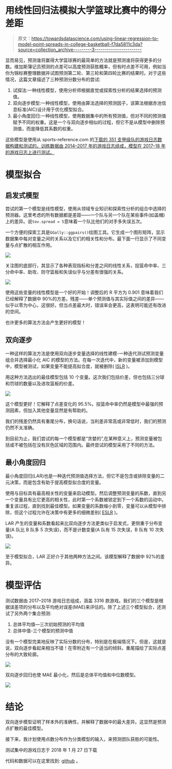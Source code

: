 # 用线性回归法模拟大学篮球比赛中的得分差距

> 原文：<https://towardsdatascience.com/using-linear-regression-to-model-point-spreads-in-college-basketball-f7da5811c3da?source=collection_archive---------3----------------------->

显而易见，预测谁将赢得大学篮球赛的最简单的方法就是预测谁将获得更多的分数。维加斯簿记员预测的点差可以高度预测获胜概率，但有时点差不可用，例如当你为锦标赛整理数据并试图预测第二轮、第三轮和第四轮比赛的结果时。对于这些情况，这篇文章描述了三种预测分数分布的尝试:

1.  试探法:一种线性模型，使用分析师根据直觉或探索性分析的结果选择的预测值。
2.  双向逐步模型:一种线性模型，使用由算法选择的预测因子，该算法根据赤池信息标准(AIC)设计用于优化模型拟合。
3.  最小角度回归:一种线性模型，使用数据集中的所有预测值，但对不同的预测值赋予不同的权重。这是一个与双向逐步相似的过程，但它不是从模型中删除预测值，而是降低其系数的权重。

这些模型是使用从 sports-reference.com 的[下载的 351 支甲级队的游戏日志数据构建和测试的。训练数据由 2014–2017 年的游戏日志组成，模型在 2017–18 年的游戏日志上进行测试。](http://sports-reference.com/cbb/)

# 模型拟合

## 启发式模型

尝试的第一个模型是线性模型，使用从领域专业知识和探索性分析的组合中选择的预测器。这里考虑的所有数据都是差距——一个队与另一个队在某些事件(如盖帽)上的差异。说`tov.spread = 5`意味着一个队比他们的对手多失误五次。

一个方便的探索工具是`GGally::ggpairs()`绘图工具。它生成一个图形矩阵，显示数据集中每对变量之间的关系以及它们的相关性和分布。最下面一行显示了不同变量与点扩散的相互作用。

![](img/da40aa2880fb558b12bb12b4240c4d4c.png)

关注图的底部行，其显示了各种表现指标和分差之间的线性关系，投篮命中率、三分命中率、助攻、防守篮板和失误似乎与分差有很强的关系。

![](img/32fb9d8b91a11ae8c8d75fba53243f40.png)

使用这些变量的线性模型是一个好的开始！调整后的 R 平方为 0.901 意味着我们已经解释了数据中 90%的方差。残差——单个预测值与其实际值之间的差异——似乎以零为中心，这很好。但当点差最大时，错误率会更高，这表明可能还有改进的空间。

也许更多的算法方法会产生更好的模型！

## 双向逐步

一种这样的算法方法是使用双向逐步变量选择的线性建模-一种迭代测试预测变量组合并选择最小化 AIC 的模型的方法。在每一次迭代中，新的变量被添加到模型中，模型被测试，如果变量不能提高拟合度，就被删除( [ISLR](http://www-bcf.usc.edu/~gareth/ISL/) )。

用这种方法选出的最佳模型包括 10 个变量。这次我们包括价差，但也包括三分球和罚球的数量以及进攻篮板的价差。

![](img/a848a4b1ac9571422ee336186a8c4702.png)

这个模型更好！它解释了点差变化的 95.5%。投篮命中率仍然是模型中最强的预测因素，但加入其他变量显然是有帮助的。

我们的残差仍然具有重尾分布，换句话说，当利差非常高或非常低时，我们的预测仍然不太准确。

到目前为止，我们尝试的每一个模型都是“贪婪的”,在某种意义上，预测变量被包括或不被包括在没有灰色区域的范围内。最终尝试的模型采用了不同的方法。

## 最小角度回归

最小角度回归(LAR)也是一种迭代预测值选择方法，但它不是包含或排除变量的二元决策，而是包含有助于提高模型拟合度的变量。

使用与目标具有最高相关性的变量来启动模型。然后调整预测变量的系数，直到另一个变量具有比它更高的相关性，此时第一个系数被锁定到下一个系数的运动中。重复该过程，直到找到最佳模型。如果变量的系数缩小到零，变量可以从模型中排除，但这个过程允许在决策中有更多的细微差别( [ESLR](https://web.stanford.edu/~hastie/ElemStatLearn/) )。

LAR 产生的变量和系数看起来比双向逐步方法更类似于启发式，更侧重于分布变量(A 队比 B 队多 5 次失误)，而不是计数变量(A 队有 15 次失误，B 队有 10 次失误)。

![](img/0f4314e41af6edfee264cf2264e2a8eb.png)

至于模型拟合，LAR 正好介于其他两种方法之间。该模型解释了数据中 92%的差异。

# 模型评估

测试数据由 2017–2018 游戏日志组成，涵盖 3316 款游戏。我们的三个模型是根据误差项的分布以及平均绝对误差(MAE)来评估的。除了上述三个模型拟合，还测试了另外两个集合预测:

1.  总体平均值—三次初始预测的平均值
2.  总体中值-三个模型的预测中值

没有一个模型完美地反映了实际分数的分布，特别是在极端情况下。但是，这就是说，双向逐步看起来相当不错！在零附近有一个适当的倾斜，重尾描绘了实际点差分布的大致轮廓。

![](img/ec667dba4eaad6efd9bb096455c1eb0d.png)

双向逐步回归也使 MAE 最小化，然后是总体平均值和中位数模型。

![](img/4375900c0c7a0a92cb5458c4bca84cb6.png)

# 结论

双向逐步模型证明了样本外的准确性，并解释了数据中的最大差异。这显然是预测点扩散的最佳模型。

接下来，我计划使用点数分布作为分类模型的输入，来预测团队获胜的可能性。

测试集中的游戏日志于 2018 年 1 月 27 日下载

代码和数据可以在这里找到: [github](https://github.com/joshyazman/medium-posts/tree/master/linear-modeling-point-spreads) 。